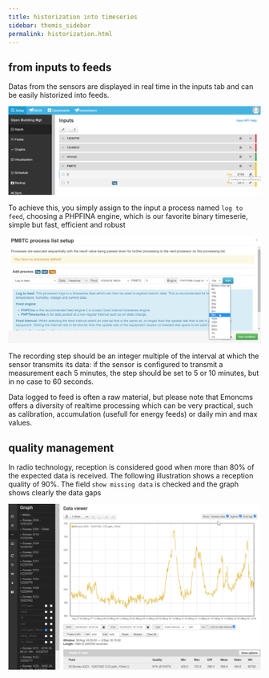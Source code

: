 ```yaml
---
title: historization into timeseries
sidebar: themis_sidebar
permalink: historization.html
---
```


## from inputs to feeds

Datas from the sensors are displayed in real time in the inputs tab and can be easily historized into feeds.

![configure processing](inputs.png)

To achieve this, you simply assign to the input a process named `log to feed`, choosing a PHPFINA engine, which is our favorite binary timeserie, simple but fast, efficient and robust

![log to feed](process.png)

The recording step should be an integer multiple of the interval at which the sensor transmits its data: if the sensor is configured to transmit a measurement each 5 minutes, the step should be set to 5 or 10 minutes, but in no case to 60 seconds.  

Data logged to feed is often a raw material, but please note that Emoncms offers a diversity of realtime processing which can be very practical, such as calibration, accumulation (usefull for energy feeds) or daily min and max values.

## quality management

In radio technology, reception is considered good when more than 80% of the expected data is received. The following illustration shows a reception quality of 90%. The field `show missing data` is checked and the graph shows clearly the data gaps

![missing datas](missing_datas.png)
